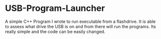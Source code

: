 # USB-Program-Launcher
A simple C++ Program I wrote to run executable from a flashdrive. It is able to assess what drive the USB is on and from there will run the programs. Its really simple and the code can be easily changed.
